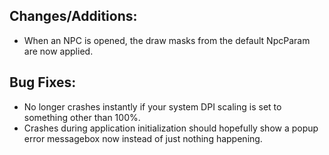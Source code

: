 ## **Changes/Additions**:
* When an NPC is opened, the draw masks from the default NpcParam are now applied.

## **Bug Fixes**:
* No longer crashes instantly if your system DPI scaling is set to something other than 100%.
* Crashes during application initialization should hopefully show a popup error messagebox now instead of just nothing happening.